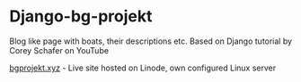# Django-bg-projekt
Blog like page with boats, their descriptions etc. Based on Django tutorial by Corey Schafer on YouTube

[bgprojekt.xyz](https://www.bgprojekt.xyz) - Live site hosted on Linode, own configured Linux server

